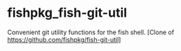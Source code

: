 # fishpkg_fish-git-util
Convenient git utility functions for the fish shell. [Clone of https://github.com/fishpkg/fish-git-util]
